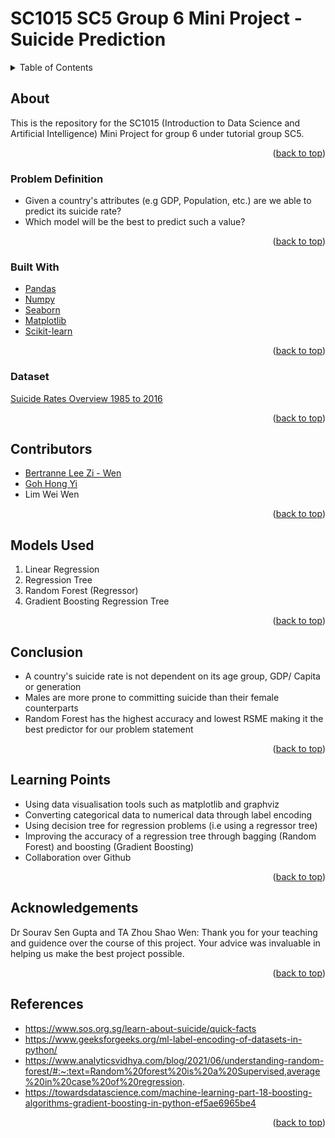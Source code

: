 # SC1015 SC5 Group 6 Mini Project - Suicide Prediction

<!-- TABLE OF CONTENTS -->
<details>
  <summary>Table of Contents</summary>
  <ol>
    <li>
      <a href="#about">About The Project</a>
      <ul>
        <li><a href="#problem-definition">Problem Definition</a></li>
        <li><a href="#built-with">Built With</a></li>
        <li><a href="#dataset">Dataset</a></li>
      </ul>
    </li>
    <li><a href="#contributors">Contributors</a></li>
    <li><a href="#models-used">Models Used</a></li>
    <li><a href="#conclusion">Conclusion</a></li>
    <li><a href="#learning-points">Learning Points</a></li>
    <li><a href="#acknowledgements">Acknowledgements</a></li>
    <li><a href="#references">References</a></li>
  </ol>
</details>

## About 

This is the repository for the SC1015 (Introduction to Data Science and Artificial Intelligence) Mini Project for group 6 under tutorial group SC5. 

<p align="right">(<a href="#top">back to top</a>)</p>

### Problem Definition
* Given a country's attributes (e.g GDP, Population, etc.) are we able to predict its suicide rate? 
* Which model will be the best to predict such a value?

<p align="right">(<a href="#top">back to top</a>)</p>

### Built With
* [Pandas](https://pandas.pydata.org/)
* [Numpy](https://numpy.org/)
* [Seaborn](https://seaborn.pydata.org/)
* [Matplotlib](https://matplotlib.org/)
* [Scikit-learn](https://scikit-learn.org/stable/)

<p align="right">(<a href="#top">back to top</a>)</p>

### Dataset
[Suicide Rates Overview 1985 to 2016](https://www.kaggle.com/datasets/russellyates88/suicide-rates-overview-1985-to-2016)

<p align="right">(<a href="#top">back to top</a>)</p>

## Contributors
- [Bertranne Lee Zi - Wen](https://github.com/bertrainn)
- [Goh Hong Yi](https://github.com/hyhyzxc)
- Lim Wei Wen

<p align="right">(<a href="#top">back to top</a>)</p>

## Models Used
1. Linear Regression
2. Regression Tree
3. Random Forest (Regressor)
4. Gradient Boosting Regression Tree

<p align="right">(<a href="#top">back to top</a>)</p>

## Conclusion
* A country's suicide rate is not dependent on its age group, GDP/ Capita or generation
* Males are more prone to committing suicide than their female counterparts
* Random Forest has the highest accuracy and lowest RSME making it the best predictor for our problem statement

<p align="right">(<a href="#top">back to top</a>)</p>

## Learning Points
* Using data visualisation tools such as matplotlib and graphviz
* Converting categorical data to numerical data through label encoding
* Using decision tree for regression problems (i.e using a regressor tree)
* Improving the accuracy of a regression tree through bagging (Random Forest) and boosting (Gradient Boosting)
* Collaboration over Github

<p align="right">(<a href="#top">back to top</a>)</p>


## Acknowledgements
Dr Sourav Sen Gupta and TA Zhou Shao Wen: Thank you for your teaching and guidence over the course of this project. Your advice was invaluable in helping us make the best project possible. 

<p align="right">(<a href="#top">back to top</a>)</p>

## References
* https://www.sos.org.sg/learn-about-suicide/quick-facts
* https://www.geeksforgeeks.org/ml-label-encoding-of-datasets-in-python/
* https://www.analyticsvidhya.com/blog/2021/06/understanding-random-forest/#:~:text=Random%20forest%20is%20a%20Supervised,average%20in%20case%20of%20regression.
* https://towardsdatascience.com/machine-learning-part-18-boosting-algorithms-gradient-boosting-in-python-ef5ae6965be4

<p align="right">(<a href="#top">back to top</a>)</p>
